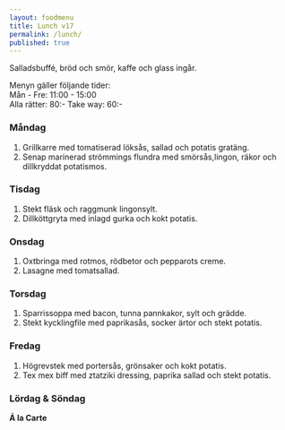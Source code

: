 ```yaml
---
layout: foodmenu
title: Lunch v17
permalink: /lunch/
published: true
---
```

Salladsbuffé, bröd och smör, kaffe och glass ingår.

Menyn gäller följande tider:  
Mån - Fre: 11:00 - 15:00  
Alla rätter: 80:- Take way: 60:-

### Måndag

1. Grillkarre med tomatiserad löksås, sallad och potatis gratäng.
2. Senap marinerad strömmings flundra med smörsås,lingon, räkor och dillkryddat potatismos.

### Tisdag

1. Stekt fläsk och raggmunk lingonsylt.
2. Dillköttgryta med inlagd gurka och kokt potatis.

### Onsdag

1. Oxtbringa med rotmos, rödbetor och pepparots creme.
2. Lasagne med tomatsallad.

### Torsdag

1. Sparrissoppa med bacon, tunna pannkakor, sylt och grädde.
2. Stekt kycklingfile med paprikasås, socker ärtor och stekt potatis.

### Fredag

1. Högrevstek med portersås, grönsaker och kokt potatis.
2. Tex mex biff med ztatziki dressing, paprika sallad och stekt potatis.

### Lördag & Söndag

**Á la Carte**
